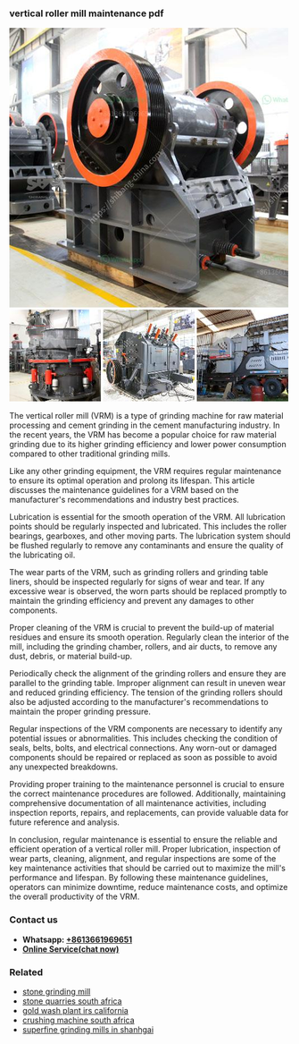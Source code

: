 <h3>vertical roller mill maintenance pdf</h3><img src='1708666519.jpg' alt=''><p>The vertical roller mill (VRM) is a type of grinding machine for raw material processing and cement grinding in the cement manufacturing industry. In the recent years, the VRM has become a popular choice for raw material grinding due to its higher grinding efficiency and lower power consumption compared to other traditional grinding mills.</p><p>Like any other grinding equipment, the VRM requires regular maintenance to ensure its optimal operation and prolong its lifespan. This article discusses the maintenance guidelines for a VRM based on the manufacturer's recommendations and industry best practices.</p><p>Lubrication is essential for the smooth operation of the VRM. All lubrication points should be regularly inspected and lubricated. This includes the roller bearings, gearboxes, and other moving parts. The lubrication system should be flushed regularly to remove any contaminants and ensure the quality of the lubricating oil.</p><p>The wear parts of the VRM, such as grinding rollers and grinding table liners, should be inspected regularly for signs of wear and tear. If any excessive wear is observed, the worn parts should be replaced promptly to maintain the grinding efficiency and prevent any damages to other components.</p><p>Proper cleaning of the VRM is crucial to prevent the build-up of material residues and ensure its smooth operation. Regularly clean the interior of the mill, including the grinding chamber, rollers, and air ducts, to remove any dust, debris, or material build-up.</p><p>Periodically check the alignment of the grinding rollers and ensure they are parallel to the grinding table. Improper alignment can result in uneven wear and reduced grinding efficiency. The tension of the grinding rollers should also be adjusted according to the manufacturer's recommendations to maintain the proper grinding pressure.</p><p>Regular inspections of the VRM components are necessary to identify any potential issues or abnormalities. This includes checking the condition of seals, belts, bolts, and electrical connections. Any worn-out or damaged components should be repaired or replaced as soon as possible to avoid any unexpected breakdowns.</p><p>Providing proper training to the maintenance personnel is crucial to ensure the correct maintenance procedures are followed. Additionally, maintaining comprehensive documentation of all maintenance activities, including inspection reports, repairs, and replacements, can provide valuable data for future reference and analysis.</p><p>In conclusion, regular maintenance is essential to ensure the reliable and efficient operation of a vertical roller mill. Proper lubrication, inspection of wear parts, cleaning, alignment, and regular inspections are some of the key maintenance activities that should be carried out to maximize the mill's performance and lifespan. By following these maintenance guidelines, operators can minimize downtime, reduce maintenance costs, and optimize the overall productivity of the VRM.</p><h3>Contact us</h3><ul><li><strong>Whatsapp:&nbsp;<a href="https://wa.me/8613661969651">+8613661969651</a></strong></li><li><a href="https://swt.shibang-china.com/?git&amp;zhl&amp;vertical roller mill maintenance pdf"><strong>Online Service(chat now)</strong></a></li></ul><h3>Related</h3><ul><li><a href='stone grinding mill.md'>stone grinding mill</a></li><li><a href='stone quarries south africa.md'>stone quarries south africa</a></li><li><a href='gold wash plant irs california.md'>gold wash plant irs california</a></li><li><a href='crushing machine south africa.md'>crushing machine south africa</a></li><li><a href='superfine grinding mills in shanhgai.md'>superfine grinding mills in shanhgai</a></li></ul>